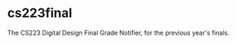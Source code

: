 cs223final
==========

The CS223 Digital Design Final Grade Notifier, for the previous year's finals.
